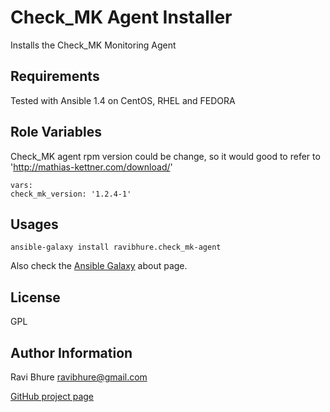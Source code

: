 Check_MK Agent Installer
========

Installs the Check_MK Monitoring Agent

Requirements
------------

Tested with Ansible 1.4 on CentOS, RHEL and FEDORA

Role Variables
--------------

Check_MK agent rpm version could be change, so it would good to refer to 'http://mathias-kettner.com/download/'

    vars:
	check_mk_version: '1.2.4-1'


Usages
------

    ansible-galaxy install ravibhure.check_mk-agent

Also check the [Ansible Galaxy](https://galaxy.ansibleworks.com/intro) about page.

License
-------

GPL

Author Information
------------------
Ravi Bhure <ravibhure@gmail.com>

[GitHub project page](https://github.com/ravibhure/ansible-check_mk-agent)
